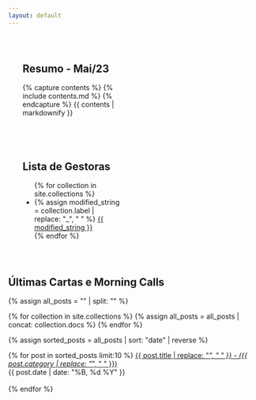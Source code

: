 ```yaml
---
layout: default
---
```


<style>
  .column {
    float: left;
    width: 40%;
    padding: 29px;
  }

  .row::after {
    content: "";
    clear: both;
    display: table;
  }
</style>


<div class="row">
  <div class="column">
    <h2>Resumo - Mai/23</h2>
    {% capture contents %}
      {% include contents.md %}
    {% endcapture %}
    {{ contents | markdownify }}
  </div>
  <div class="column">
    <h2>Lista de Gestoras</h2>
    <ul>
      {% for collection in site.collections %}
        <li>
          {% assign modified_string = collection.label | replace: "_", " " %}
          <a href="{{ site.baseurl }}/{{ collection.label }}/">{{ modified_string }}</a>
        </li>
      {% endfor %}
    </ul>
  </div>
</div>
<div class="row">
<h2>Últimas Cartas e Morning Calls</h2>
{% assign all_posts = "" | split: "" %}

{% for collection in site.collections %}
  {% assign all_posts = all_posts | concat: collection.docs %}
{% endfor %}

{% assign sorted_posts = all_posts | sort: "date" | reverse %}

{% for post in sorted_posts limit:10 %}
<a href="{{ post.url }}"> {{ post.title | replace: "_", " " }} - ({{ post.category | replace: "_", " " }})</a><br><span>{{ post.date | date: "%B, %d %Y" }}</span>
  <br>
  <br>
{% endfor %}

</div>


